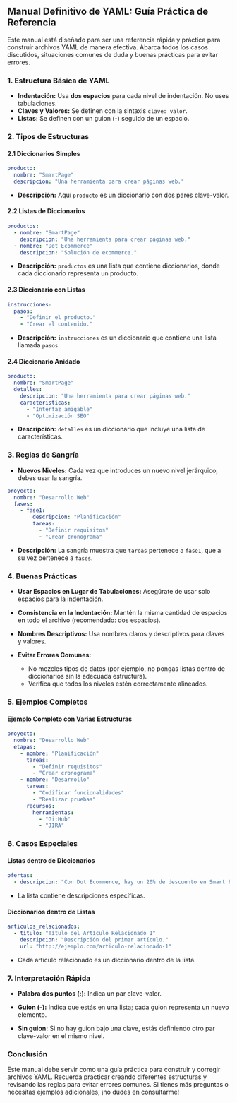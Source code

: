 ## Manual Definitivo de YAML: Guía Práctica de Referencia

Este manual está diseñado para ser una referencia rápida y práctica para construir archivos YAML de manera efectiva. Abarca todos los casos discutidos, situaciones comunes de duda y buenas prácticas para evitar errores.

### 1. Estructura Básica de YAML

- **Indentación:** Usa **dos espacios** para cada nivel de indentación. No uses tabulaciones.
- **Claves y Valores:** Se definen con la sintaxis `clave: valor`.
- **Listas:** Se definen con un guion (-) seguido de un espacio.

### 2. Tipos de Estructuras

#### 2.1 Diccionarios Simples

```yaml
producto:
  nombre: "SmartPage"
  descripcion: "Una herramienta para crear páginas web."
```

- **Descripción:** Aquí `producto` es un diccionario con dos pares clave-valor.

#### 2.2 Listas de Diccionarios

```yaml
productos:
  - nombre: "SmartPage"
    descripcion: "Una herramienta para crear páginas web."
  - nombre: "Dot Ecommerce"
    descripcion: "Solución de ecommerce."
```

- **Descripción:** `productos` es una lista que contiene diccionarios, donde cada diccionario representa un producto.

#### 2.3 Diccionario con Listas

```yaml
instrucciones:
  pasos:
    - "Definir el producto."
    - "Crear el contenido."
```

- **Descripción:** `instrucciones` es un diccionario que contiene una lista llamada `pasos`.

#### 2.4 Diccionario Anidado

```yaml
producto:
  nombre: "SmartPage"
  detalles:
    descripcion: "Una herramienta para crear páginas web."
    caracteristicas:
      - "Interfaz amigable"
      - "Optimización SEO"
```

- **Descripción:** `detalles` es un diccionario que incluye una lista de características.

### 3. Reglas de Sangría

- **Nuevos Niveles:** Cada vez que introduces un nuevo nivel jerárquico, debes usar la sangría.

```yaml
proyecto:
  nombre: "Desarrollo Web"
  fases:
    - fase1:
        descripcion: "Planificación"
        tareas:
          - "Definir requisitos"
          - "Crear cronograma"
```

- **Descripción:** La sangría muestra que `tareas` pertenece a `fase1`, que a su vez pertenece a `fases`.

### 4. Buenas Prácticas

- **Usar Espacios en Lugar de Tabulaciones:** Asegúrate de usar solo espacios para la indentación.

- **Consistencia en la Indentación:** Mantén la misma cantidad de espacios en todo el archivo (recomendado: dos espacios).

- **Nombres Descriptivos:** Usa nombres claros y descriptivos para claves y valores.

- **Evitar Errores Comunes:**
  
  - No mezcles tipos de datos (por ejemplo, no pongas listas dentro de diccionarios sin la adecuada estructura).
  - Verifica que todos los niveles estén correctamente alineados.

### 5. Ejemplos Completos

#### Ejemplo Completo con Varias Estructuras

```yaml
proyecto:
  nombre: "Desarrollo Web"
  etapas:
    - nombre: "Planificación"
      tareas:
        - "Definir requisitos"
        - "Crear cronograma"
    - nombre: "Desarrollo"
      tareas:
        - "Codificar funcionalidades"
        - "Realizar pruebas"
      recursos:
        herramientas:
          - "GitHub"
          - "JIRA"
```

### 6. Casos Especiales

#### Listas dentro de Diccionarios

```yaml
ofertas:
  - descripcion: "Con Dot Ecommerce, hay un 20% de descuento en Smart Page."
```

- La lista contiene descripciones específicas.

#### Diccionarios dentro de Listas

```yaml
articulos_relacionados:
  - titulo: "Título del Artículo Relacionado 1"
    descripcion: "Descripción del primer artículo."
    url: "http://ejemplo.com/articulo-relacionado-1"
```

- Cada artículo relacionado es un diccionario dentro de la lista.

### 7. Interpretación Rápida

- **Palabra dos puntos (:):** Indica un par clave-valor.

- **Guion (-):** Indica que estás en una lista; cada guion representa un nuevo elemento.

- **Sin guion:** Si no hay guion bajo una clave, estás definiendo otro par clave-valor en el mismo nivel.

### Conclusión

Este manual debe servir como una guía práctica para construir y corregir archivos YAML. Recuerda practicar creando diferentes estructuras y revisando las reglas para evitar errores comunes. Si tienes más preguntas o necesitas ejemplos adicionales, ¡no dudes en consultarme!


